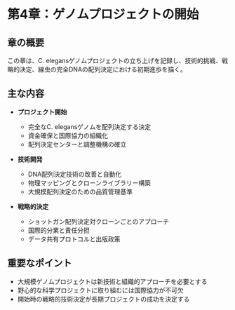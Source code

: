 # 第4章：ゲノムプロジェクトの開始

## 章の概要
この章は、C. elegansゲノムプロジェクトの立ち上げを記録し、技術的挑戦、戦略的決定、線虫の完全DNAの配列決定における初期進歩を描く。

## 主な内容
- **プロジェクト開始**
  - 完全なC. elegansゲノムを配列決定する決定
  - 資金確保と国際協力の組織化
  - 配列決定センターと調整機構の確立

- **技術開発**
  - DNA配列決定技術の改善と自動化
  - 物理マッピングとクローンライブラリー構築
  - 大規模配列決定のための品質管理基準

- **戦略的決定**
  - ショットガン配列決定対クローンごとのアプローチ
  - 国際的分業と責任分担
  - データ共有プロトコルと出版政策

## 重要なポイント
- 大規模ゲノムプロジェクトは新技術と組織的アプローチを必要とする
- 野心的な科学プロジェクトに取り組むには国際協力が不可欠
- 開始時の戦略的技術決定が長期プロジェクトの成功を決定する